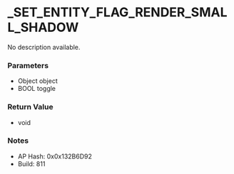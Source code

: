 # _SET_ENTITY_FLAG_RENDER_SMALL_SHADOW

No description available.

### Parameters
* Object object
* BOOL toggle

### Return Value
* void

### Notes
* AP Hash: 0x0x132B6D92
* Build: 811

